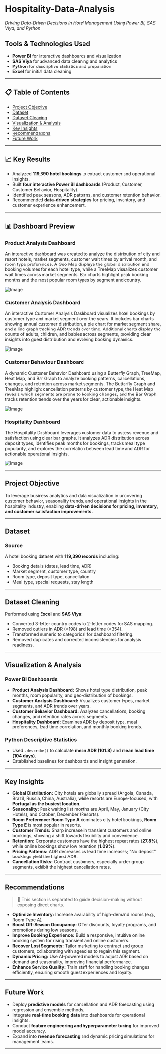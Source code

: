 # Hospitality-Data-Analysis

*Driving Data-Driven Decisions in Hotel Management Using Power BI, SAS Viya, and Python*

## Tools & Technologies Used

- **Power BI** for interactive dashboards and visualization
- **SAS Viya** for advanced data cleaning and analytics
- **Python** for descriptive statistics and preparation
- **Excel** for initial data cleaning

---

## 📋 Table of Contents

- [Project Objective](#project-objective)
- [Dataset](#dataset)
- [Dataset Cleaning](#dataset-cleaning)
- [Visualization & Analysis](#visualization--analysis)
- [Key Insights](#key-insights)
- [Recommendations](#recommendations)
- [Future Work](#future-work)

---

## 📈 Key Results

- Analyzed **119,390 hotel bookings** to extract customer and operational insights.
- Built **four interactive Power BI dashboards** (Product, Customer, Customer Behavior, Hospitality).
- Identified peak seasons, ADR patterns, and customer retention behavior.
- Recommended **data-driven strategies** for pricing, inventory, and customer experience enhancement.

---

## 📊 Dashboard Preview

### **Product Analysis Dashboard**

An interactive dashboard was created to analyze the distribution of city and resort hotels, market segments, customer wait times by arrival month, and room type preferences. A Geo Map displays the global distribution and booking volumes for each hotel type, while a TreeMap visualizes customer wait times across market segments. Bar charts highlight peak booking months and the most popular room types by segment and country.

![Image](https://github.com/Mohammed-Hanzala-Khan/Navigating-The-World-Of-Hospitality/blob/main/Dashboards/Product%20Analysis%20Dashboard.png)



### **Customer Analysis Dashboard**

An interactive Customer Analysis Dashboard visualizes hotel bookings by customer type and market segment over the years. It includes bar charts showing annual customer distribution, a pie chart for market segment share, and a line graph tracking ADR trends over time. Additional charts display the counts of adults, children, and babies across segments, providing clear insights into guest distribution and evolving booking dynamics.


![Image](https://github.com/Mohammed-Hanzala-Khan/Navigating-The-World-Of-Hospitality/blob/main/Dashboards/Customer%20Analysis%20Dashboard.png)


### Customer Behaviour Dashboard

A dynamic Customer Behavior Dashboard using a Butterfly Graph, TreeMap, Heat Map, and Bar Graph to analyze booking patterns, cancellations, changes, and retention across market segments. The Butterfly Graph and TreeMap highlight cancellation patterns by customer type, the Heat Map reveals which segments are prone to booking changes, and the Bar Graph tracks retention trends over the years for clear, actionable insights.

![Image](https://github.com/Mohammed-Hanzala-Khan/Navigating-The-World-Of-Hospitality/blob/main/Dashboards/Customer%20Behaviour%20Dashboard.png)

### Hospitality Dashboard

The Hospitality Dashboard leverages customer data to assess revenue and satisfaction using clear bar graphs. It analyzes ADR distribution across deposit types, identifies peak months for bookings, tracks meal type popularity, and explores the correlation between lead time and ADR for actionable operational insights.

![Image](https://github.com/Mohammed-Hanzala-Khan/Navigating-The-World-Of-Hospitality/blob/main/Dashboards/Hospitality%20Dashboard.png)

---

## Project Objective

To leverage business analytics and data visualization in uncovering customer behavior, seasonality trends, and operational insights in the hospitality industry, enabling **data-driven decisions for pricing, inventory, and customer satisfaction improvements.**

---

## Dataset

### Source

A hotel booking dataset with **119,390 records** including:

- Booking details (dates, lead time, ADR)
- Market segment, customer type, country
- Room type, deposit type, cancellation
- Meal type, special requests, stay length

---

## Dataset Cleaning

Performed using **Excel** and **SAS Viya**:
- Converted 3-letter country codes to 2-letter codes for SAS mapping.
- Removed outliers in ADR (>198) and lead time (>354).
- Transformed numeric to categorical for dashboard filtering.
- Removed duplicates and corrected inconsistencies for analysis readiness.

---

## Visualization & Analysis

### Power BI Dashboards

- **Product Analysis Dashboard:** Shows hotel type distribution, peak months, room popularity, and geo-distribution of bookings.
- **Customer Analysis Dashboard:** Visualizes customer types, market segments, and ADR trends over years.
- **Customer Behavior Dashboard:** Analyzes cancellations, booking changes, and retention rates across segments.
- **Hospitality Dashboard:** Examines ADR by deposit type, meal preferences, lead time correlation, and monthly booking trends.

### Python Descriptive Statistics

- Used `.describe()` to calculate **mean ADR (101.8)** and **mean lead time (104 days)**.
- Established baselines for dashboards and insight generation.

---

## Key Insights

- **Global Distribution:** City hotels are globally spread (Angola, Canada, Brazil, Russia, China, Australia), while resorts are Europe-focused, with **Portugal as the busiest location**.
- **Seasonality:** Peak waiting list months are April, May, January (City Hotels), and October, December (Resorts).
- **Room Preference:** **Room Type A** dominates city hotel bookings, **Room Type E** is most popular in resorts.
- **Customer Trends:** Sharp increase in transient customers and online bookings, showing a shift towards flexibility and convenience.
- **Retention:** Corporate customers have the highest repeat rates (**27.8%**), while online bookings show low retention (**1.09%**).
- **Pricing Patterns:** ADR decreases as lead time increases; "No deposit" bookings yield the highest ADR.
- **Cancellation Risks:** Contract customers, especially under group segments, exhibit the highest cancellation rates.

---

## Recommendations

> 📌 This section is separated to guide decision-making without exposing direct charts.

- **Optimize Inventory:** Increase availability of high-demand rooms (e.g., Room Type A).
- **Boost Off-Season Occupancy:** Offer discounts, loyalty programs, and promotions during low seasons.
- **Improve Booking Experience:** Build a responsive, intuitive online booking system for rising transient and online customers.
- **Recover Lost Segments:** Tailor marketing to contract and group customers, collaborating with agencies to regain this segment.
- **Dynamic Pricing:** Use AI-powered models to adjust ADR based on demand and seasonality, improving financial performance.
- **Enhance Service Quality:** Train staff for handling booking changes efficiently, ensuring smooth guest experiences and loyalty.

---

## Future Work

- Deploy **predictive models** for cancellation and ADR forecasting using regression and ensemble methods.
- Integrate **real-time booking data** into dashboards for operational insights.
- Conduct **feature engineering and hyperparameter tuning** for improved model accuracy.
- Expand into **revenue forecasting** and dynamic pricing simulations for management teams.

---
